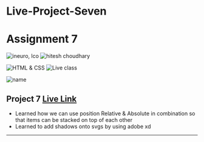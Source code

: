 # Live-Project-Seven

# Assignment 7

![ineuro, lco](https://img.shields.io/badge/iNeuron-LCO-green)
![hitesh choudhary](https://img.shields.io/badge/Hitesh--Choudhary-Full--stack--JS--bootcamp-red)

![HTML & CSS](https://img.shields.io/badge/HTML-CSS-orange)
![Live class](https://img.shields.io/badge/LIVE--CLASS-PROJECT--7-lightgrey)

![name](https://img.shields.io/badge/Sana--Quazi)

## Project 7 [Live Link](https://live-project-seven.netlify.app/)

- Learned how we can use position Relative & Absolute in combination so that items can be stacked on top of each other
- Learned to add shadows onto svgs by using adobe xd

---
